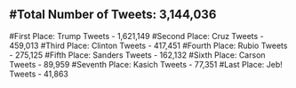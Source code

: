 #Total Number of Tweets: 3,144,036 
---
#First Place: Trump Tweets - 1,621,149
#Second Place: Cruz Tweets - 459,013
#Third Place: Clinton Tweets - 417,451
#Fourth Place: Rubio Tweets - 275,125
#Fifth Place: Sanders Tweets - 162,132
#Sixth Place: Carson Tweets - 89,959
#Seventh Place: Kasich Tweets - 77,351
#Last Place: Jeb! Tweets - 41,863
